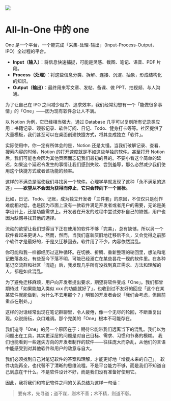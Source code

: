 <img src="https://yoran-images-1256970527.cos.ap-guangzhou.myqcloud.com/1.9-bases-table-light.png" />

# All-In-One 中的 one

One 是一个平台，一个能完成「采集-处理-输出」（Input-Process-Output，IPO）全过程的平台。

- **Input（输入）**：将信息快速捕捉，可能是灵感、截图、笔记、语音、PDF 片段。
- **Process（处理）**：将这些信息分类、拆解、连接、沉淀、抽象，形成结构化的知识。
- **Output（输出）**：最终用来写文章、发帖、备课、做 PPT、拍视频、与人沟通。

为了让自己在 IPO 之间减少阻力、追求效率，我们经常幻想有一个「能做很多事情」的「One」——因为现有软件总让人不满。

以 Notion 为例，它已经相当强大，通过 Database 几乎可以复刻所有记录类应用：书籍记录、观影记录、软件订阅、日记、Todo、健身打卡等等。社区提供了大量模板，我们甚至可以在桌面创建快捷方式，将其变成独立「软件」。

实际使用中，你一定有所体会的是，Notion 还是太慢。当我们破解记录、查看、搜索内容的时候，Notion 的打开速度就是不如这些单独的软件。甚至打开 Notion 后，我们可能也会因为其他页面而忘记我们最初的目的。不要小看这个简单的延迟，如果这个延迟令发生的事情让我们感到失败、尝到羞辱，那么必然减少我们使用这个快捷方式或者该功能的频率。

这样的不满总是驱使我们寻找另一个软件。心理学早就发现了这种「永不满足的追逐」——**欲望从不会因为获得而停止**，**它只会转向下一个目标。**

比如，日记、Todo、记账，成为独立开发者「三件套」的原因，不仅仅只是创作难度相对低，也是因为市面上没有一款软件满足开发者或者用户的需要，无论是美学设计上，还是功能需求上。开发者在开发的过程中尝试弥补自己的缺憾，用户也因为缺憾寻找其他的选择。

流动的欲望让我们觉得当下正在使用的软件不够「完美」，总有缺憾，所以另一个软件看起来更诱人。然而，然而，当我们喜新厌旧地迁移后不久，又会觉得之前那个软件才是最好的，于是又迁移回去。软件用了不少，内容依然混乱。

你可能和我一样都经历过这种循环。在切换、折腾、重新整理的轮回里，想法和笔记散落各处，有些至今下落不明，可能已经溺亡在某些昙花一现的软件里。在各种笔记交流群和社区「混迹」后，我发现几乎所有没找到真正需求、方法和理解的人，都是如此混乱。

为了避免迁移麻烦，用户向开发者提出要求，期望将软件变成「One」。我们都曾期待过「如果能加入类似 xxx 的功能就好了」，也收到过不友好的回应「这个在某某软件就能做到，为什么不去用那个？」明智的开发者会说「我们会考虑，但目前重点在别处。」

这样的对话经常出现在笔记群聊里，令人疲倦，像一个无尽的轮回，不断重复出现。众说纷纭，众口难调。那个完美的「One」根本不可能存在。

我们追寻「One」的另一个原因在于：期待它能带我们远离当下的混乱。我们以为问题出在工具，其实更深层的问题是对自己目标、需求、习惯和节奏的模糊。 我们也能看到一些迷失方向的开发者制作的软件——往往庞大而杂乱，从他们的言语中能感受到对其他软件和用户的敌意与自大。

我们必须找到自己对笔记软件的答案和理解，才能更好地「增援未来的自己」。 软件功能再全，也代替不了清晰的思维流程。不是平台能力不够，而是我们不知道自己到底在干什么。不是软件设计不好，而是我们没有准备好使用它。

因此，我将我们和笔记软件之间的关系总结为这样一句话：

> 要有术，先寻道；道不谋，则术不善；术不精，则道不彰。
